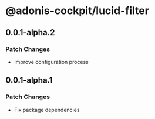 # @adonis-cockpit/lucid-filter

## 0.0.1-alpha.2

### Patch Changes

- Improve configuration process

## 0.0.1-alpha.1

### Patch Changes

- Fix package dependencies
